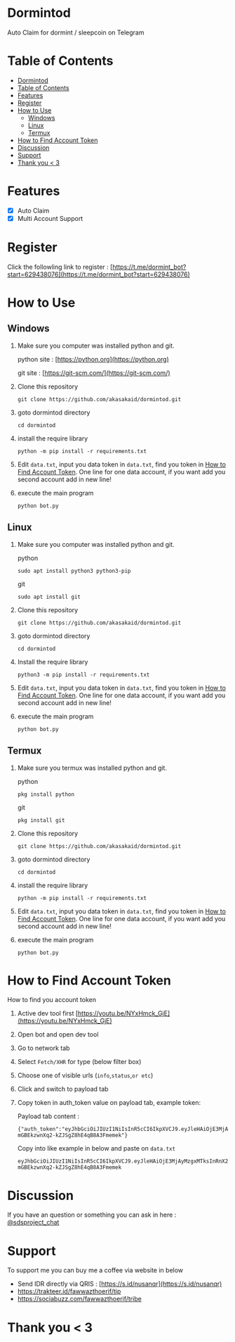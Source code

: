 # Dormintod

Auto Claim for dormint / sleepcoin on Telegram

# Table of Contents

- [Dormintod](#dormintod)
- [Table of Contents](#table-of-contents)
- [Features](#features)
- [Register](#register)
- [How to Use](#how-to-use)
  - [Windows](#windows)
  - [Linux](#linux)
  - [Termux](#termux)
- [How to Find Account Token](#how-to-find-account-token)
- [Discussion](#discussion)
- [Support](#support)
- [Thank you \< 3](#thank-you--3)

# Features

- [x] Auto Claim
- [x] Multi Account Support

# Register

Click the followling link to register : [https://t.me/dormint_bot?start=629438076](https://t.me/dormint_bot?start=629438076)

# How to Use

## Windows 

1. Make sure you computer was installed python and git.
   
   python site : [https://python.org](https://python.org)
   
   git site : [https://git-scm.com/](https://git-scm.com/)

2. Clone this repository
   ```shell
   git clone https://github.com/akasakaid/dormintod.git
   ```

3. goto dormintod directory
   ```
   cd dormintod
   ```

4. install the require library
   ```
   python -m pip install -r requirements.txt
   ```

5. Edit `data.txt`, input you data token in `data.txt`, find you token in [How to Find Account Token](#how-to-find-account-token). One line for one data account, if you want add you second account add in new line!

6. execute the main program 
   ```
   python bot.py
   ```

## Linux

1. Make sure you computer was installed python and git.
   
   python
   ```shell
   sudo apt install python3 python3-pip
   ```
   git
   ```shell
   sudo apt install git
   ```

2. Clone this repository
   
   ```shell
   git clone https://github.com/akasakaid/dormintod.git
   ```

3. goto dormintod directory

   ```shell
   cd dormintod
   ```

4. Install the require library
   
   ```
   python3 -m pip install -r requirements.txt
   ```

5. Edit `data.txt`, input you data token in `data.txt`, find you token in [How to Find Account Token](#how-to-find-account-token). One line for one data account, if you want add you second account add in new line!

6. execute the main program 
   ```
   python bot.py
   ```

## Termux

1. Make sure you termux was installed python and git.
   
   python
   ```
   pkg install python
   ```

   git
   ```
   pkg install git
   ```

2. Clone this repository
   ```shell
   git clone https://github.com/akasakaid/dormintod.git
   ```

3. goto dormintod directory
   ```
   cd dormintod
   ```

4. install the require library
   ```
   python -m pip install -r requirements.txt
   ```

5. Edit `data.txt`, input you data token in `data.txt`, find you token in [How to Find Account Token](#how-to-find-account-token). One line for one data account, if you want add you second account add in new line!

6. execute the main program 
   ```
   python bot.py
   ```

# How to Find Account Token

How to find you account token

1. Active dev tool first [https://youtu.be/NYxHmck_GjE](https://youtu.be/NYxHmck_GjE)
2. Open bot and open dev tool
3. Go to network tab
4. Select `Fetch/XHR` for type (below  filter box)
5. Choose one of visible urls (`info`,`status`,`or etc`)
6. Click and switch to payload tab
7. Copy token in auth_token value on payload tab, example token:
   
   Payload tab content :
   
   ```
   {"auth_token":"eyJhbGciOiJIUzI1NiIsInR5cCI6IkpXVCJ9.eyJleHAiOjE3MjAyMzgxMTksInRnX2lkIjoiNjI5NDM4MDc2In0.SE6QqkY18-mGBEkzwnXq2-kZJSgZ8hE4qB8A3Fmemek"}
   ```

   Copy into like example in below and paste on `data.txt`

   ```
   eyJhbGciOiJIUzI1NiIsInR5cCI6IkpXVCJ9.eyJleHAiOjE3MjAyMzgxMTksInRnX2lkIjoiNjI5NDM4MDc2In0.SE6QqkY18-mGBEkzwnXq2-kZJSgZ8hE4qB8A3Fmemek
   ```

# Discussion

If you have an question or something you can ask in here : [@sdsproject_chat](https://t.me/sdsproject_chat)

# Support

To support me you can buy me a coffee via website in below

- Send IDR directly via QRIS : [https://s.id/nusanqr](https://s.id/nusanqr)
- https://trakteer.id/fawwazthoerif/tip
- https://sociabuzz.com/fawwazthoerif/tribe

# Thank you < 3